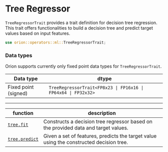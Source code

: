 # Tree Regressor

`TreeRegressorTrait` provides a trait definition for decision tree regression. This trait offers functionalities to build a decision tree and predict target values based on input features.

```rust
use orion::operators::ml::TreeRegressorTrait;
```

### Data types

Orion supports currently only fixed point data types for `TreeRegressorTrait`.

| Data type            | dtype                                                         |
| -------------------- | ------------------------------------------------------------- |
| Fixed point (signed) | `TreeRegressorTrait<FP8x23 \| FP16x16 \| FP64x64 \| FP32x32>` |

***

| function | description |
| --- | --- |
| [`tree.fit`](tree.fit.md) | Constructs a decision tree regressor based on the provided data and target values. |
| [`tree.predict`](tree.predict.md) | Given a set of features, predicts the target value using the constructed decision tree. |

